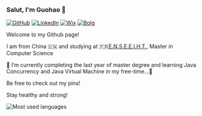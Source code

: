 ### Salut, I'm Guohao 👋

[![GitHub](https://img.shields.io/badge/github-%23121011.svg?style=for-the-badge&logo=github&logoColor=white)](https://github.com/Dave0126)
[![LinkedIn](https://img.shields.io/badge/linkedin-%230077B5.svg?style=for-the-badge&logo=linkedin&logoColor=white)](https://www.linkedin.com/in/GuohaoDai0126)
[![Wix](https://img.shields.io/badge/wix-000?style=for-the-badge&logo=wix&logoColor=white)](https://dave980126.wixsite.com/website)
[![Bolg](https://img.shields.io/badge/Blog-Lost%20N%20Found-green)](https://dave0126.github.io/)

Welcome to my Github page! 

I am from China 🇨🇳 and studying at 🇫🇷[E.N.S.E.E.I.H.T.](https://www.enseeiht.fr/fr/index.html), Master in Computer Science

🌱 I’m currently completing the last year of master degree and learning Java Concurrency and Java Virtual Machine in my free-time...🚀

Be free to check out my pins! 

Stay healthy and strong!

![Most used languages](https://github-readme-stats.vercel.app/api/top-langs/?username=Dave0126&layout=compact&hide_border=true&langs_count=10)


